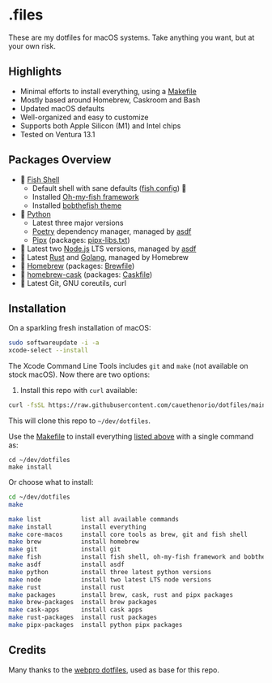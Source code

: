 # .files

These are my dotfiles for macOS systems.
Take anything you want, but at your own risk.

## Highlights

- Minimal efforts to install everything, using a [Makefile](./Makefile)
- Mostly based around Homebrew, Caskroom and Bash
- Updated macOS defaults
- Well-organized and easy to customize
- Supports both Apple Silicon (M1) and Intel chips
- Tested on Ventura 13.1

## Packages Overview

- 🐠 [Fish Shell](https://fishshell.com/)
  - Default shell with sane defaults ([fish.config](./config/fish/.config/fish/config.fish)) 🚀
  - Installed [Oh-my-fish framework](https://github.com/oh-my-fish/oh-my-fish)
  - Installed [bobthefish theme](https://github.com/oh-my-fish/theme-bobthefish)
- 🐍 [Python](https://www.python.org/)
  - Latest three major versions
  - [Poetry](https://python-poetry.org/) dependency manager, managed by [asdf](https://asdf-vm.com/)
  - [Pipx](https://github.com/pypa/pipx) (packages: [pipx-libs.txt](./install/pipx-libs.txt))
- 🦏 Latest two [Node.js](https://nodejs.org/en/) LTS versions, managed by [asdf](https://asdf-vm.com/)
- 🤘 Latest [Rust](https://www.rust-lang.org/) and [Golang](https://go.dev/), managed by Homebrew
- 🍺 [Homebrew](https://brew.sh) (packages: [Brewfile](./install/Brewfile))
- 📱 [homebrew-cask](https://github.com/Homebrew/homebrew-cask) (packages: [Caskfile](./install/Caskfile))
- 🧩 Latest Git, GNU coreutils, curl

## Installation

On a sparkling fresh installation of macOS:

```bash
sudo softwareupdate -i -a
xcode-select --install
```

The Xcode Command Line Tools includes `git` and `make` (not available on stock macOS). Now there are two options:

1. Install this repo with `curl` available:

```bash
curl -fsSL https://raw.githubusercontent.com/cauethenorio/dotfiles/main/remote-install.sh | bash
```

This will clone this repo to `~/dev/dotfiles`.

Use the [Makefile](./Makefile) to install everything [listed above](#packages-overview) with a single command as:
```
cd ~/dev/dotfiles
make install
```

Or choose what to install:
```bash
cd ~/dev/dotfiles
make

make list           list all available commands
make install        install everything
make core-macos     install core tools as brew, git and fish shell
make brew           install homebrew
make git            install git
make fish           install fish shell, oh-my-fish framework and bobthefish theme
make asdf           install asdf
make python         install three latest python versions
make node           install two latest LTS node versions
make rust           install rust
make packages       install brew, cask, rust and pipx packages
make brew-packages  install brew packages
make cask-apps      install cask apps
make rust-packages  install rust packages
make pipx-packages  install python pipx packages
```


## Credits

Many thanks to the [webpro dotfiles](https://github.com/webpro/dotfiles), used as base for this repo.
